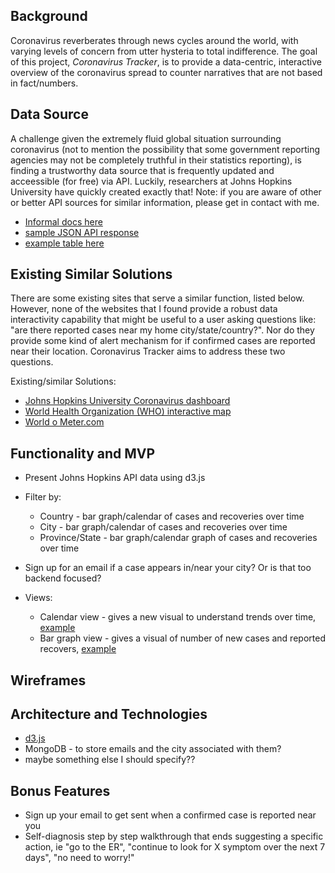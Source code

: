 ## Background

Coronavirus reverberates through news cycles around the world, with varying levels of concern from utter hysteria to total indifference.  The goal of this project, *Coronavirus Tracker*, is to provide a data-centric, interactive overview of the coronavirus spread to counter narratives that are not based in fact/numbers.

## Data Source

A challenge given the extremely fluid global situation surrounding coronavirus (not to mention the possibility that some government reporting agencies may not be completely truthful in their statistics reporting), is finding a trustworthy data source that is frequently updated and acceessible (for free) via API.  Luckily, researchers at Johns Hopkins University have quickly created exactly that!  Note: if you are aware of other or better API sources for similar information, please get in contact with me.  

* [Informal docs here](https://dev.to/pipedream/http-api-for-latest-wuhan-coronavirus-2019-ncov-data-20jj)
* [sample JSON API response](https://coronavirus.m.pipedream.net/)
* [example table here](https://github.com/CSSEGISandData/COVID-19/blob/master/csse_covid_19_data/csse_covid_19_daily_reports/02-25-2020.csv)


## Existing Similar Solutions

There are some existing sites that serve a similar function, listed below.  However, none of the websites that I found provide a robust data interactivity capability that might be useful to a user asking questions like: "are there reported cases near my home city/state/country?".  Nor do they provide some kind of alert mechanism for if confirmed cases are reported near their location.  Coronavirus Tracker aims to address these two questions.

Existing/similar Solutions:
  * [Johns Hopkins University Coronavirus dashboard](https://gisanddata.maps.arcgis.com/apps/opsdashboard/index.html#/bda7594740fd40299423467b48e9ecf6)
  * [World Health Organization (WHO) interactive map](https://experience.arcgis.com/experience/685d0ace521648f8a5beeeee1b9125cd)
  * [World o Meter.com](https://www.worldometers.info/coronavirus/)
  
  
 ## Functionality and MVP
   * Present Johns Hopkins API data using d3.js
     
   * Filter by:
     * Country - bar graph/calendar of cases and recoveries over time
     * City - bar graph/calendar of cases and recoveries over time
     * Province/State - bar graph/calendar graph of cases and recoveries over time
     
   * Sign up for an email if a case appears in/near your city?  Or is that too backend focused?
     
   * Views:
     * Calendar view - gives a new visual to understand trends over time, [example](https://observablehq.com/@d3/calendar-view) 
     * Bar graph view - gives a visual of number of new cases and reported recovers, [example](https://observablehq.com/@mbostock/u-s-population-by-age-1850-2000)
     

     
   
 ## Wireframes
   
 
 
 ## Architecture and Technologies
   * [d3.js](https://github.com/d3/d3/wiki)
   * MongoDB - to store emails and the city associated with them?
   * maybe something else I should specify??
 
 
 ## Bonus Features
  * Sign up your email to get sent when a confirmed case is reported near you
  * Self-diagnosis step by step walkthrough that ends suggesting a specific action, ie "go to the ER", "continue to look for X symptom over the next 7 days", "no need to worry!"
 
 
